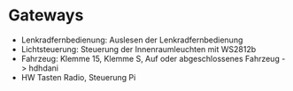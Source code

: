 # Gateways

- Lenkradfernbedienung: Auslesen der Lenkradfernbedienung 
- Lichtsteuerung: Steuerung der Innenraumleuchten mit WS2812b 
- Fahrzeug: Klemme 15, Klemme S, Auf oder abgeschlossenes Fahrzeug -> hdhdani
- HW Tasten Radio, Steuerung Pi